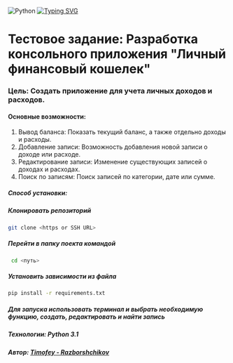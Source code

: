 ![Python](https://img.shields.io/badge/python-3670A0?style=for-the-badge&logo=python&logoColor=ffdd54)
[![Typing SVG](https://readme-typing-svg.herokuapp.com?color=%2336BCF7&lines=Timofey+Python+developer)](https://git.io/typing-svg)
# Тестовое задание: Разработка консольного приложения "Личный финансовый кошелек"

### Цель: Создать приложение для учета личных доходов и расходов.

#### Основные возможности:
1. Вывод баланса: Показать текущий баланс, а также отдельно доходы и расходы.
2. Добавление записи: Возможность добавления новой записи о доходе или расходе.
3. Редактирование записи: Изменение существующих записей о доходах и расходах.
4. Поиск по записям: Поиск записей по категории, дате или сумме.

##### Способ установки:

##### Клонировать репозиторий
``` bash
git clone <https or SSH URL>
 ```
##### Перейти в папку поекта командой 
``` bash
 cd <путь>
```
##### Установить зависимости из файла 
``` bash 
pip install -r requirements.txt
```
##### Для запуска использовать терминал и выбрать необходимую функцию, создать, редактировать и найти запись

##### Технологии: Python 3.1

##### Автор: [Timofey - Razborshchikov](https://github.com/Timofey3085)
